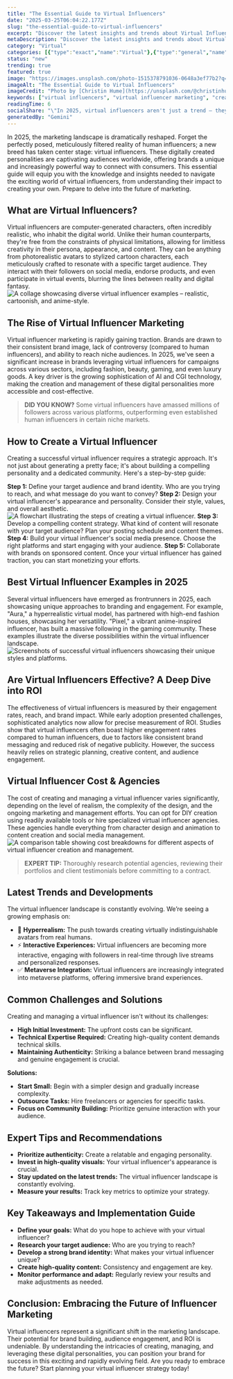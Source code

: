 ```yaml
---
title: "The Essential Guide to Virtual Influencers"
date: "2025-03-25T06:04:22.177Z"
slug: "the-essential-guide-to-virtual-influencers"
excerpt: "Discover the latest insights and trends about Virtual Influencers. This comprehensive guide covers everything you need to know about Virtual Influencers in 2025."
metaDescription: "Discover the latest insights and trends about Virtual Influencers. This comprehensive guide covers everything you need to know about Virtual Influencers in..."
category: "Virtual"
categories: [{"type":"exact","name":"Virtual"},{"type":"general","name":"Marketing"},{"type":"medium","name":"Digital Marketing"},{"type":"specific","name":"Social Media"},{"type":"niche","name":"Influencer Marketing"}]
status: "new"
trending: true
featured: true
image: "https://images.unsplash.com/photo-1515378791036-0648a3ef77b2?q=85&w=1200&fit=max&fm=webp&auto=compress"
imageAlt: "The Essential Guide to Virtual Influencers"
imageCredit: "Photo by [Christin Hume](https://unsplash.com/@christinhumephoto) on Unsplash"
keywords: ["virtual influencers", "virtual influencer marketing", "create virtual influencer", "best virtual influencers", "virtual influencer agency", "how to create a virtual influencer", "virtual influencer cost", "virtual influencer examples", "are virtual influencers effective", "hire virtual influencer"]
readingTime: 6
socialShare: "\"In 2025, virtual influencers aren't just a trend – they're reshaping how brands connect with consumers, boasting engagement rates that often surpass their human counterparts.\""
generatedBy: "Gemini"
---
```




In 2025, the marketing landscape is dramatically reshaped.  Forget the perfectly posed, meticulously filtered reality of human influencers;  a new breed has taken center stage: virtual influencers.  These digitally created personalities are captivating audiences worldwide, offering brands a unique and increasingly powerful way to connect with consumers. This essential guide will equip you with the knowledge and insights needed to navigate the exciting world of virtual influencers, from understanding their impact to creating your own.  Prepare to delve into the future of marketing.

## What are Virtual Influencers?

Virtual influencers are computer-generated characters, often incredibly realistic, who inhabit the digital world. Unlike their human counterparts, they're free from the constraints of physical limitations, allowing for limitless creativity in their persona, appearance, and content. They can be anything from photorealistic avatars to stylized cartoon characters, each meticulously crafted to resonate with a specific target audience.  They interact with their followers on social media, endorse products, and even participate in virtual events, blurring the lines between reality and digital fantasy. ![A collage showcasing diverse virtual influencer examples – realistic, cartoonish, and anime-style.](https://images.unsplash.com/photo-1491975474562-1f4e30bc9468?q=85&w=1200&fit=max&fm=webp&auto=compress)

## The Rise of Virtual Influencer Marketing

Virtual influencer marketing is rapidly gaining traction.  Brands are drawn to their consistent brand image, lack of controversy (compared to human influencers), and ability to reach niche audiences.  In 2025, we've seen a significant increase in brands leveraging virtual influencers for campaigns across various sectors, including fashion, beauty, gaming, and even luxury goods.  A key driver is the growing sophistication of AI and CGI technology, making the creation and management of these digital personalities more accessible and cost-effective.

> **DID YOU KNOW?**  Some virtual influencers have amassed millions of followers across various platforms, outperforming even established human influencers in certain niche markets.

## How to Create a Virtual Influencer

Creating a successful virtual influencer requires a strategic approach.  It's not just about generating a pretty face; it's about building a compelling personality and a dedicated community.  Here's a step-by-step guide:

**Step 1:** Define your target audience and brand identity.  Who are you trying to reach, and what message do you want to convey?
**Step 2:** Design your virtual influencer's appearance and personality.  Consider their style, values, and overall aesthetic. ![A flowchart illustrating the steps of creating a virtual influencer.](https://images.unsplash.com/photo-1499951360447-b19be8fe80f5?q=85&w=1200&fit=max&fm=webp&auto=compress)
**Step 3:** Develop a compelling content strategy.  What kind of content will resonate with your target audience?  Plan your posting schedule and content themes.
**Step 4:** Build your virtual influencer's social media presence.  Choose the right platforms and start engaging with your audience.
**Step 5:** Collaborate with brands on sponsored content.  Once your virtual influencer has gained traction, you can start monetizing your efforts.

## Best Virtual Influencer Examples in 2025

Several virtual influencers have emerged as frontrunners in 2025, each showcasing unique approaches to branding and engagement.  For example,  "Aura," a hyperrealistic virtual model, has partnered with high-end fashion houses, showcasing her versatility.  "Pixel," a vibrant anime-inspired influencer, has built a massive following in the gaming community. These examples illustrate the diverse possibilities within the virtual influencer landscape. ![Screenshots of successful virtual influencers showcasing their unique styles and platforms.](https://images.unsplash.com/photo-1515378791036-0648a3ef77b2?q=85&w=1200&fit=max&fm=webp&auto=compress)

## Are Virtual Influencers Effective?  A Deep Dive into ROI

The effectiveness of virtual influencers is measured by their engagement rates, reach, and brand impact.  While early adoption presented challenges, sophisticated analytics now allow for precise measurement of ROI.  Studies show that virtual influencers often boast higher engagement rates compared to human influencers, due to factors like consistent brand messaging and reduced risk of negative publicity.  However, the success heavily relies on strategic planning, creative content, and audience engagement.

## Virtual Influencer Cost & Agencies

The cost of creating and managing a virtual influencer varies significantly, depending on the level of realism, the complexity of the design, and the ongoing marketing and management efforts.  You can opt for DIY creation using readily available tools or hire specialized virtual influencer agencies.  These agencies handle everything from character design and animation to content creation and social media management.  ![A comparison table showing cost breakdowns for different aspects of virtual influencer creation and management.](https://images.unsplash.com/photo-1488751045188-3c55bbf9a3fa?q=85&w=1200&fit=max&fm=webp&auto=compress)

> **EXPERT TIP:**  Thoroughly research potential agencies, reviewing their portfolios and client testimonials before committing to a contract.

## Latest Trends and Developments

The virtual influencer landscape is constantly evolving.  We’re seeing a growing emphasis on:

* 🔑 **Hyperrealism:**  The push towards creating virtually indistinguishable avatars from real humans.
* ⚡ **Interactive Experiences:** Virtual influencers are becoming more interactive, engaging with followers in real-time through live streams and personalized responses.
* ✅ **Metaverse Integration:**  Virtual influencers are increasingly integrated into metaverse platforms, offering immersive brand experiences.

## Common Challenges and Solutions

Creating and managing a virtual influencer isn't without its challenges:

* **High Initial Investment:** The upfront costs can be significant.
* **Technical Expertise Required:**  Creating high-quality content demands technical skills.
* **Maintaining Authenticity:**  Striking a balance between brand messaging and genuine engagement is crucial.

**Solutions:**

* **Start Small:** Begin with a simpler design and gradually increase complexity.
* **Outsource Tasks:** Hire freelancers or agencies for specific tasks.
* **Focus on Community Building:**  Prioritize genuine interaction with your audience.

## Expert Tips and Recommendations

* **Prioritize authenticity:**  Create a relatable and engaging personality.
* **Invest in high-quality visuals:**  Your virtual influencer's appearance is crucial.
* **Stay updated on the latest trends:**  The virtual influencer landscape is constantly evolving.
* **Measure your results:**  Track key metrics to optimize your strategy.

## Key Takeaways and Implementation Guide

* **Define your goals:** What do you hope to achieve with your virtual influencer?
* **Research your target audience:** Who are you trying to reach?
* **Develop a strong brand identity:** What makes your virtual influencer unique?
* **Create high-quality content:**  Consistency and engagement are key.
* **Monitor performance and adapt:**  Regularly review your results and make adjustments as needed.

## Conclusion: Embracing the Future of Influencer Marketing

Virtual influencers represent a significant shift in the marketing landscape.  Their potential for brand building, audience engagement, and ROI is undeniable. By understanding the intricacies of creating, managing, and leveraging these digital personalities, you can position your brand for success in this exciting and rapidly evolving field.  Are you ready to embrace the future?  Start planning your virtual influencer strategy today!

